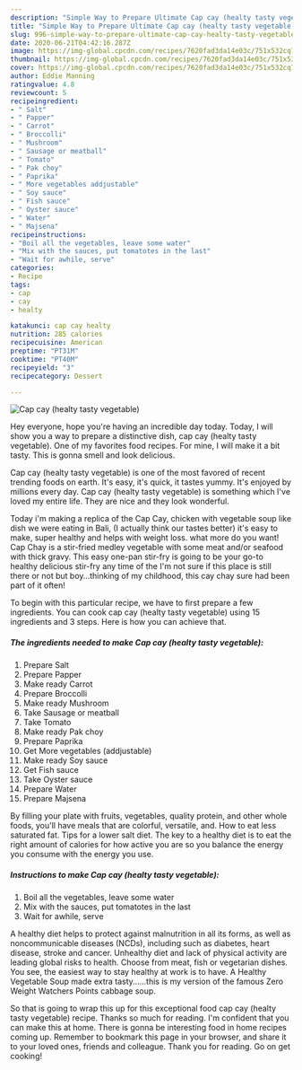```yaml
---
description: "Simple Way to Prepare Ultimate Cap cay (healty tasty vegetable)"
title: "Simple Way to Prepare Ultimate Cap cay (healty tasty vegetable)"
slug: 996-simple-way-to-prepare-ultimate-cap-cay-healty-tasty-vegetable
date: 2020-06-21T04:42:16.287Z
image: https://img-global.cpcdn.com/recipes/7620fad3da14e03c/751x532cq70/cap-cay-healty-tasty-vegetable-recipe-main-photo.jpg
thumbnail: https://img-global.cpcdn.com/recipes/7620fad3da14e03c/751x532cq70/cap-cay-healty-tasty-vegetable-recipe-main-photo.jpg
cover: https://img-global.cpcdn.com/recipes/7620fad3da14e03c/751x532cq70/cap-cay-healty-tasty-vegetable-recipe-main-photo.jpg
author: Eddie Manning
ratingvalue: 4.8
reviewcount: 5
recipeingredient:
- " Salt"
- " Papper"
- " Carrot"
- " Broccolli"
- " Mushroom"
- " Sausage or meatball"
- " Tomato"
- " Pak choy"
- " Paprika"
- " More vegetables addjustable"
- " Soy sauce"
- " Fish sauce"
- " Oyster sauce"
- " Water"
- " Majsena"
recipeinstructions:
- "Boil all the vegetables, leave some water"
- "Mix with the sauces, put tomatotes in the last"
- "Wait for awhile, serve"
categories:
- Recipe
tags:
- cap
- cay
- healty

katakunci: cap cay healty 
nutrition: 285 calories
recipecuisine: American
preptime: "PT31M"
cooktime: "PT40M"
recipeyield: "3"
recipecategory: Dessert

---
```



![Cap cay (healty tasty vegetable)](https://img-global.cpcdn.com/recipes/7620fad3da14e03c/751x532cq70/cap-cay-healty-tasty-vegetable-recipe-main-photo.jpg)

Hey everyone, hope you're having an incredible day today. Today, I will show you a way to prepare a distinctive dish, cap cay (healty tasty vegetable). One of my favorites food recipes. For mine, I will make it a bit tasty. This is gonna smell and look delicious.

Cap cay (healty tasty vegetable) is one of the most favored of recent trending foods on earth. It's easy, it's quick, it tastes yummy. It's enjoyed by millions every day. Cap cay (healty tasty vegetable) is something which I've loved my entire life. They are nice and they look wonderful.

Today i&#39;m making a replica of the Cap Cay, chicken with vegetable soup like dish we were eating in Bali, (I actually think our tastes better) it&#39;s easy to make, super healthy and helps with weight loss. what more do you want! Cap Chay is a stir-fried medley vegetable with some meat and/or seafood with thick gravy. This easy one-pan stir-fry is going to be your go-to healthy delicious stir-fry any time of the I&#39;m not sure if this place is still there or not but boy…thinking of my childhood, this cay chay sure had been part of it often!


To begin with this particular recipe, we have to first prepare a few ingredients. You can cook cap cay (healty tasty vegetable) using 15 ingredients and 3 steps. Here is how you can achieve that.

<!--inarticleads1-->

##### The ingredients needed to make Cap cay (healty tasty vegetable):

1. Prepare  Salt
1. Prepare  Papper
1. Make ready  Carrot
1. Prepare  Broccolli
1. Make ready  Mushroom
1. Take  Sausage or meatball
1. Take  Tomato
1. Make ready  Pak choy
1. Prepare  Paprika
1. Get  More vegetables (addjustable)
1. Make ready  Soy sauce
1. Get  Fish sauce
1. Take  Oyster sauce
1. Prepare  Water
1. Prepare  Majsena


By filling your plate with fruits, vegetables, quality protein, and other whole foods, you&#39;ll have meals that are colorful, versatile, and. How to eat less saturated fat. Tips for a lower salt diet. The key to a healthy diet is to eat the right amount of calories for how active you are so you balance the energy you consume with the energy you use. 

<!--inarticleads2-->

##### Instructions to make Cap cay (healty tasty vegetable):

1. Boil all the vegetables, leave some water
1. Mix with the sauces, put tomatotes in the last
1. Wait for awhile, serve


A healthy diet helps to protect against malnutrition in all its forms, as well as noncommunicable diseases (NCDs), including such as diabetes, heart disease, stroke and cancer. Unhealthy diet and lack of physical activity are leading global risks to health. Choose from meat, fish or vegetarian dishes. You see, the easiest way to stay healthy at work is to have. A Healthy Vegetable Soup made extra tasty……this is my version of the famous Zero Weight Watchers Points cabbage soup. 

So that is going to wrap this up for this exceptional food cap cay (healty tasty vegetable) recipe. Thanks so much for reading. I'm confident that you can make this at home. There is gonna be interesting food in home recipes coming up. Remember to bookmark this page in your browser, and share it to your loved ones, friends and colleague. Thank you for reading. Go on get cooking!
